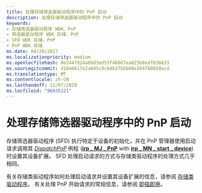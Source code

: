 ```yaml
---
title: 处理存储筛选器驱动程序中的 PnP 启动
description: 处理存储筛选器驱动程序中的 PnP 启动
keywords:
- 存储筛选器驱动程序 WDK、PnP
- 筛选器驱动程序 WDK 存储，PnP
- SFD WDK 存储，PnP
- PnP WDK 存储
ms.date: 04/20/2017
ms.localizationpriority: medium
ms.openlocfilehash: 0e2447d24a6bd3ed53f46067ea025b8edf83b833
ms.sourcegitcommit: 418e6617e2a695c9cb4b37b5b60e264760858acd
ms.translationtype: MT
ms.contentlocale: zh-CN
ms.lasthandoff: 12/07/2020
ms.locfileid: "96835221"
---
```

# <a name="handling-pnp-start-in-a-storage-filter-driver"></a>处理存储筛选器驱动程序中的 PnP 启动

存储筛选器驱动程序 (SFD) 执行特定于设备的初始化，并在 PnP 管理器使用启动请求调用其 [*DispatchPnP*](/windows-hardware/drivers/ddi/wdm/nc-wdm-driver_dispatch) 例程 ([**irp \_ MJ \_ PnP**](../kernel/irp-mj-pnp.md) with [**irp \_ MN \_ start \_ device**](../kernel/irp-mn-start-device.md)) 时设置其设备扩展。 SFD 处理启动请求的方式与存储类驱动程序的处理方式几乎相同。

有关存储类驱动程序如何处理启动请求并设置其设备扩展的信息，请参阅 [存储类驱动程序](introduction-to-storage-class-drivers.md)。 有关处理 PnP 开始请求的常规信息，请参阅 [即插即用](../kernel/introduction-to-plug-and-play.md)。
